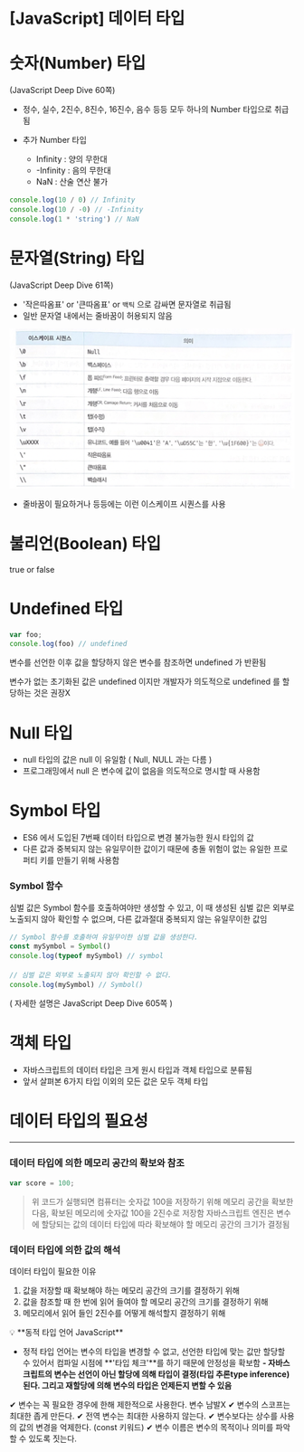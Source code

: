 # [JavaScript] 데이터 타입

# 숫자(Number) 타입

(JavaScript Deep Dive 60쪽)

- 정수, 실수, 2진수, 8진수, 16진수, 음수 등등 모두 하나의 Number 타입으로 취급됨

- 추가 Number 타입
    - Infinity : 양의 무한대
    - -Infinity : 음의 무한대
    - NaN : 산술 연산 불가

```jsx
console.log(10 / 0) // Infinity
console.log(10 / -0) // -Infinity
console.log(1 * 'string') // NaN
```

# 문자열(String) 타입

(JavaScript Deep Dive 61쪽)

- '작은따옴표' or '큰따옴표' or `백틱` 으로 감싸면 문자열로 취급됨
- 일반 문자열 내에서는 줄바꿈이 허용되지 않음

![이스케이프 시퀀스](images/이스케이프시퀀스.png)

- 줄바꿈이 필요하거나 등등에는 이런 이스케이프 시퀀스를 사용

# 불리언(Boolean) 타입

true or false

# Undefined 타입

```jsx
var foo;
console.log(foo) // undefined
```

변수를 선언한 이후 값을 할당하지 않은 변수를 참조하면 undefined 가 반환됨

변수가 없는 초기화된 값은 undefined 이지만 개발자가 의도적으로 undefined 를 할당하는 것은 권장X

# Null 타입

- null 타입의 값은 null 이 유일함 ( Null, NULL 과는 다름 )
- 프로그래밍에서 null 은 변수에 값이 없음을 의도적으로 명시할 때 사용함

# Symbol 타입

- ES6 에서 도입된 7번째 데이터 타입으로 변경 불가능한 원시 타입의 값
- 다른 값과 중복되지 않는 유일무이한 값이기 때문에 충돌 위험이 없는 유일한 프로퍼티 키를 만들기 위해 사용함

### Symbol 함수

심벌 값은 Symbol 함수를 호출하여야만 생성할 수 있고, 이 때 생성된 심벌 값은 외부로 노출되지 않아 확인할 수 없으며, 다른 값과절대 중복되지 않는 유일무이한 값임

```jsx
// Symbol 함수를 호출하여 유일무이한 심벌 값을 생성한다.
const mySymbol = Symbol()
console.log(typeof mySymbol) // symbol

// 심벌 값은 외부로 노출되지 않아 확인할 수 없다.
console.log(mySymbol) // Symbol()
```

( 자세한 설명은 JavaScript Deep Dive 605쪽 )

# 객체 타입

- 자바스크립트의 데이터 타입은 크게 원시 타입과 객체 타입으로 분류됨
- 앞서 살펴본 6가지 타입 이외의 모든 값은 모두 객체 타입

# 데이터 타입의 필요성

---

### 데이터 타입에 의한 메모리 공간의 확보와 참조

```jsx
var score = 100;
```

> 위 코드가 실행되면 컴퓨터는 숫자값 100을 저장하기 위해 메모리 공간을 확보한 다음, 확보된 메모리에 숫자값 100을 2진수로 저장함
자바스크립트 엔진은 변수에 할당되는 값의 데이터 타입에 따라 확보해야 할 메모리 공간의 크기가 결정됨
> 

### 데이터 타입에 의한 값의 해석

데이터 타입이 필요한 이유

1. 값을 저장할 때 확보해야 하는 메모리 공간의 크기를 결정하기 위해
2. 값을 참조할 때 한 번에 읽어 들여야 할 메모리 공간의 크기를 결정하기 위해
3. 메모리에서 읽어 들인 2진수를 어떻게 해석할지 결정하기 위해

<aside>
💡 **동적 타입 언어 JavaScript**

- 정적 타입 언어는 변수의 타입을 변경할 수 없고, 선언한 타입에 맞는 값만 할당할 수 있어서 컴파일 시점에 **'타입 체크'**를 하기 때문에 안정성을 확보함
**- 자바스크립트의 변수는 선언이 아닌 할당에 의해 타입이 결정(타입 추론type inference)된다. 그리고 재할당에 의해 변수의 타입은 언제든지 변할 수 있음**

✔︎ 변수는 꼭 필요한 경우에 한해 제한적으로 사용한다. 변수 남발X
✔︎ 변수의 스코프는 최대한 좁게 만든다.
✔︎ 전역 변수는 최대한 사용하지 않는다.
✔︎ 변수보다는 상수를 사용의 값의 변경을 억제한다. (const 키워드)
✔︎ 변수 이름은 변수의 목적이나 의미를 파악할 수 있도록 짓는다.

</aside>